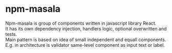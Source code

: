 # npm-masala
Npm-masala is group of components written in javascript library React.<br>
It has its own dependency injection, handlers logic, optional overwritten and tests.<br>
Main pattern is based on idea of small independent and equall components. <br>
E.g. in architecture is validator same-level component as input text or label.<br>
